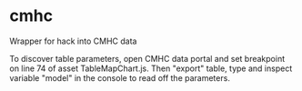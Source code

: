 # cmhc
Wrapper for hack into CMHC data

To discover table parameters, open CMHC data portal and set breakpoint on line 74 of asset TableMapChart.js. Then "export" table, type and
inspect variable "model" in the console to read off the parameters.

